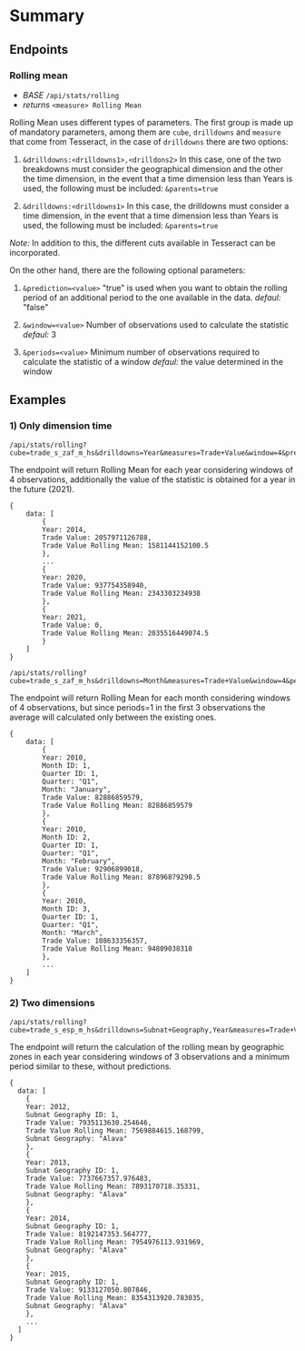 
# Summary

## Endpoints

### Rolling mean
- *BASE* `/api/stats/rolling`
- *returns* `<measure> Rolling Mean`

Rolling Mean uses different types of parameters. The first group is made up of mandatory parameters, among them are `cube`, `drilldowns` and `measure` that come from Tesseract, in the case of `drilldowns` there are two options:

1) `&drilldowns:<drilldowns1>,<drilldons2>`
  In this case, one of the two breakdowns must consider the geographical dimension and the other the time dimension, in the event that a time dimension less than Years is used, the following must be included: `&parents=true`

2) `&drilldowns:<drilldowns1>`
  In this case, the drilldowns must consider a time dimension, in the event that a time dimension less than Years is used, the following must be included: `&parents=true`

*Note:* In addition to this, the different cuts available in Tesseract can be incorporated.

On the other hand, there are the following optional parameters:

1) `&prediction=<value>`
  "true" is used when you want to obtain the rolling period of an additional period to the one available in the data.
  *defaul:* "false"

2) `&window=<value>`
  Number of observations used to calculate the statistic
  *defaul:* 3

3) `&periods=<value>`
  Minimum number of observations required to calculate the statistic of a window
  *defaul:* the value determined in the window

## Examples  

### 1) Only dimension time 

```
/api/stats/rolling?cube=trade_s_zaf_m_hs&drilldowns=Year&measures=Trade+Value&window=4&prediction=true&debug=true
``` 

The endpoint will return Rolling Mean for each year considering windows of 4 observations, additionally the value of the statistic is obtained for a year in the future (2021).

```
{
    data: [
        {
        Year: 2014,
        Trade Value: 2057971126788,
        Trade Value Rolling Mean: 1581144152100.5
        },
        ...
        {
        Year: 2020,
        Trade Value: 937754358940,
        Trade Value Rolling Mean: 2343303234938
        },
        {
        Year: 2021,
        Trade Value: 0,
        Trade Value Rolling Mean: 2035516449074.5
        }
    ]
}
```

```
/api/stats/rolling?cube=trade_s_zaf_m_hs&drilldowns=Month&measures=Trade+Value&window=4&periods=1&prediction=false&debug=true&parents=true
```
The endpoint will return Rolling Mean for each month considering windows of 4 observations, but since periods=1 in the first 3 observations the average will calculated only between the existing ones.

```
{
    data: [
        {
        Year: 2010,
        Month ID: 1,
        Quarter ID: 1,
        Quarter: "Q1",
        Month: "January",
        Trade Value: 82886859579,
        Trade Value Rolling Mean: 82886859579
        },
        {
        Year: 2010,
        Month ID: 2,
        Quarter ID: 1,
        Quarter: "Q1",
        Month: "February",
        Trade Value: 92906899018,
        Trade Value Rolling Mean: 87896879298.5
        },
        {
        Year: 2010,
        Month ID: 3,
        Quarter ID: 1,
        Quarter: "Q1",
        Month: "March",
        Trade Value: 108633356357,
        Trade Value Rolling Mean: 94809038318
        },
        ...
    ]
}
```

### 2) Two dimensions

```
/api/stats/rolling?cube=trade_s_esp_m_hs&drilldowns=Subnat+Geography,Year&measures=Trade+Value&parents=false&sparse=false
```
The endpoint will return the calculation of the rolling mean by geographic zones in each year considering windows of 3 observations and a minimum period similar to these, without predictions.

```
{
  data: [
    {
    Year: 2012,
    Subnat Geography ID: 1,
    Trade Value: 7935113630.254646,
    Trade Value Rolling Mean: 7569884615.168799,
    Subnat Geography: "Alava"
    },
    {
    Year: 2013,
    Subnat Geography ID: 1,
    Trade Value: 7737667357.976483,
    Trade Value Rolling Mean: 7893170718.35331,
    Subnat Geography: "Alava"
    },
    {
    Year: 2014,
    Subnat Geography ID: 1,
    Trade Value: 8192147353.564777,
    Trade Value Rolling Mean: 7954976113.931969,
    Subnat Geography: "Alava"
    },
    {
    Year: 2015,
    Subnat Geography ID: 1,
    Trade Value: 9133127050.807846,
    Trade Value Rolling Mean: 8354313920.783035,
    Subnat Geography: "Alava"
    },
    ...
  ]
}
```